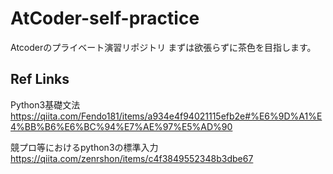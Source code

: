 # AtCoder-self-practice
 Atcoderのプライベート演習リポジトリ
 まずは欲張らずに茶色を目指します。

## Ref Links

Python3基礎文法  
https://qiita.com/Fendo181/items/a934e4f94021115efb2e#%E6%9D%A1%E4%BB%B6%E6%BC%94%E7%AE%97%E5%AD%90

競プロ等におけるpython3の標準入力  
https://qiita.com/zenrshon/items/c4f3849552348b3dbe67